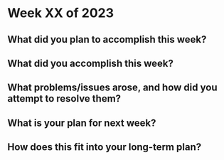 # Week XX of 2023

## What did you plan to accomplish this week?

## What did you accomplish this week?

## What problems/issues arose, and how did you attempt to resolve them?

## What is your plan for next week?

## How does this fit into your long-term plan?
